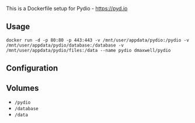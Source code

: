 This is a Dockerfile setup for Pydio - https://pyd.io

## Usage

```
docker run -d -p 80:80 -p 443:443 -v /mnt/user/appdata/pydio:/pydio -v /mnt/user/appdata/pydio/database:/database -v /mnt/user/appdata/pydio/files:/data --name pydio dmaxwell/pydio
```

## Configuration



## Volumes

* `/pydio` 
* `/database` 
* `/data` 
